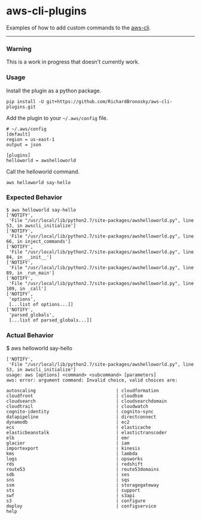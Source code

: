 # aws-cli-plugins
Examples of how to add custom commands to the [aws-cli].

--------

### Warning

This is a work in progress that doesn't currently work.

### Usage

Install the plugin as a python package.

    pip install -U git+https://github.com/RichardBronosky/aws-cli-plugins.git

Add the plugin to your `~/.aws/config` file.

```
# ~/.aws/config
[default]
region = us-east-1
output = json

[plugins]
helloworld = awshelloworld
```

Call the helloworld command.

    aws helloworld say-hello

### Expected Behavior

```
$ aws helloworld say-hello
['NOTIFY',
 'File "/usr/local/lib/python2.7/site-packages/awshelloworld.py", line 53, in awscli_initialize']
['NOTIFY',
 'File "/usr/local/lib/python2.7/site-packages/awshelloworld.py", line 66, in inject_commands']
['NOTIFY',
 'File "/usr/local/lib/python2.7/site-packages/awshelloworld.py", line 84, in __init__']
['NOTIFY',
 'File "/usr/local/lib/python2.7/site-packages/awshelloworld.py", line 89, in _run_main']
['NOTIFY',
 'File "/usr/local/lib/python2.7/site-packages/awshelloworld.py", line 109, in _call']
['NOTIFY',
 'options',
 [...list of options...]]
['NOTIFY',
 'parsed_globals',
 [...list of parsed_globals...]]
```

### Actual Behavior
$ aws helloworld say-hello
```
['NOTIFY',
 'File "/usr/local/lib/python2.7/site-packages/awshelloworld.py", line 53, in awscli_initialize']
usage: aws [options] <command> <subcommand> [parameters]
aws: error: argument command: Invalid choice, valid choices are:

autoscaling                              | cloudformation
cloudfront                               | cloudhsm
cloudsearch                              | cloudsearchdomain
cloudtrail                               | cloudwatch
cognito-identity                         | cognito-sync
datapipeline                             | directconnect
dynamodb                                 | ec2
ecs                                      | elasticache
elasticbeanstalk                         | elastictranscoder
elb                                      | emr
glacier                                  | iam
importexport                             | kinesis
kms                                      | lambda
logs                                     | opsworks
rds                                      | redshift
route53                                  | route53domains
sdb                                      | ses
sns                                      | sqs
ssm                                      | storagegateway
sts                                      | support
swf                                      | s3api
s3                                       | configure
deploy                                   | configservice
help
```

[aws-cli]: https://github.com/aws/aws-cli/ 
